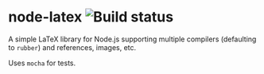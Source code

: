 # node-latex ![Build status](http://ci.oyvindrobertsen.com/buildStatus/icon?job=node-latex)

A simple LaTeX library for Node.js supporting multiple compilers (defaulting to `rubber`) and references, images, etc.

Uses `mocha` for tests.
